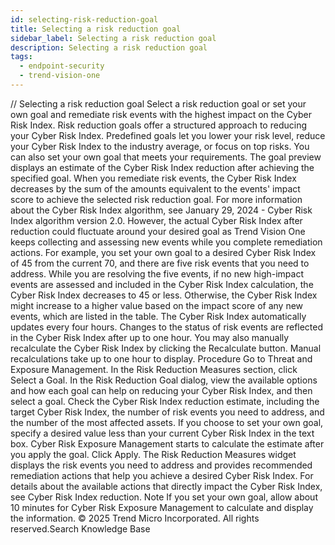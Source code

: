 ```yaml
---
id: selecting-risk-reduction-goal
title: Selecting a risk reduction goal
sidebar_label: Selecting a risk reduction goal
description: Selecting a risk reduction goal
tags:
  - endpoint-security
  - trend-vision-one
---
```


/*<![CDATA[*/ $('#title').html($('meta[name=map-description]').attr('content')); /*]]>*/ Selecting a risk reduction goal Select a risk reduction goal or set your own goal and remediate risk events with the highest impact on the Cyber Risk Index. Risk reduction goals offer a structured approach to reducing your Cyber Risk Index. Predefined goals let you lower your risk level, reduce your Cyber Risk Index to the industry average, or focus on top risks. You can also set your own goal that meets your requirements. The goal preview displays an estimate of the Cyber Risk Index reduction after achieving the specified goal. When you remediate risk events, the Cyber Risk Index decreases by the sum of the amounts equivalent to the events' impact score to achieve the selected risk reduction goal. For more information about the Cyber Risk Index algorithm, see January 29, 2024 - Cyber Risk Index algorithm version 2.0. However, the actual Cyber Risk Index after reduction could fluctuate around your desired goal as Trend Vision One keeps collecting and assessing new events while you complete remediation actions. For example, you set your own goal to a desired Cyber Risk Index of 45 from the current 70, and there are five risk events that you need to address. While you are resolving the five events, if no new high-impact events are assessed and included in the Cyber Risk Index calculation, the Cyber Risk Index decreases to 45 or less. Otherwise, the Cyber Risk Index might increase to a higher value based on the impact score of any new events, which are listed in the table. The Cyber Risk Index automatically updates every four hours. Changes to the status of risk events are reflected in the Cyber Risk Index after up to one hour. You may also manually recalculate the Cyber Risk Index by clicking the Recalculate button. Manual recalculations take up to one hour to display. Procedure Go to Threat and Exposure Management. In the Risk Reduction Measures section, click Select a Goal. In the Risk Reduction Goal dialog, view the available options and how each goal can help on reducing your Cyber Risk Index, and then select a goal. Check the Cyber Risk Index reduction estimate, including the target Cyber Risk Index, the number of risk events you need to address, and the number of the most affected assets. If you choose to set your own goal, specify a desired value less than your current Cyber Risk Index in the text box. Cyber Risk Exposure Management starts to calculate the estimate after you apply the goal. Click Apply. The Risk Reduction Measures widget displays the risk events you need to address and provides recommended remediation actions that help you achieve a desired Cyber Risk Index. For details about the available actions that directly impact the Cyber Risk Index, see Cyber Risk Index reduction. Note If you set your own goal, allow about 10 minutes for Cyber Risk Exposure Management to calculate and display the information. © 2025 Trend Micro Incorporated. All rights reserved.Search Knowledge Base